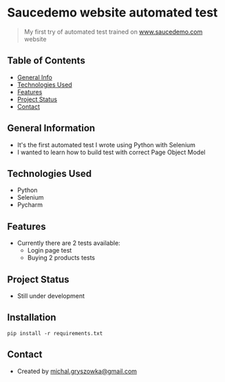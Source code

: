 # Saucedemo website automated test
> My first try of automated test trained on www.saucedemo.com website

## Table of Contents
* [General Info](#general-information)
* [Technologies Used](#technologies-used)
* [Features](#features)
* [Project Status](#project-status)
* [Contact](#contact)


## General Information
- It's the first automated test I wrote using Python with Selenium
- I wanted to learn how to build test with correct Page Object Model


## Technologies Used
- Python
- Selenium
- Pycharm


## Features
- Currently there are 2 tests available:
    - Login page test
    - Buying 2 products tests


## Project Status
- Still under development

## Installation
```commandline
pip install -r requirements.txt
```


## Contact
- Created by michal.gryszowka@gmail.com
